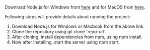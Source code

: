Download Node.js for Windows from <a href="https://nodejs.org/dist/v16.17.1/node-v16.17.1-x86.msi">here</a> and for MacOS from <a href="https://nodejs.org/dist/v16.17.1/node-v16.17.1.pkg">here</a>.

Following steps will provide details about running the project:-

1) Download Node.js for Windows or Macbook from the above link.
2) Clone the repository using git clone 'repo-url'.
3) After cloning, install dependencies from npm, using npm install.
4) Now after installing, start the server using npm start.
